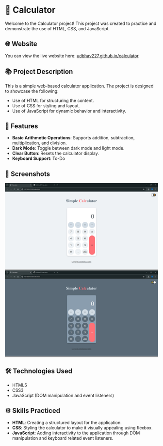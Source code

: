 # 🧮 Calculator

Welcome to the Calculator project! This project was created to practice and demonstrate the use of HTML, CSS, and JavaScript.

## 🌐 Website 

You can view the live website here: [udbhav227.github.io/calculator](https://udbhav227.github.io/calculator)

## 📚 Project Description

This is a simple web-based calculator application. The project is designed to showcase the following:

- Use of HTML for structuring the content.
- Use of CSS for styling and layout.
- Use of JavaScript for dynamic behavior and interactivity.

## 📝 Features 

- **Basic Arithmetic Operations**: Supports addition, subtraction, multiplication, and division.
- **Dark Mode**: Toggle between dark mode and light mode.
- **Clear Button**: Resets the calculator display.
- **Keyboard Support**: To-Do

## 📸 Screenshots 

![Screenshot 1](./images/calculator-screenshot.jpeg)
![Screenshot 2](./images/calculator-screenshot-2.jpeg)

## 🛠️ Technologies Used

- HTML5
- CSS3
- JavaScript (DOM manipulation and event listeners)

## ⚙️ Skills Practiced

- **HTML**: Creating a structured layout for the application.
- **CSS**: Styling the calculator to make it visually appealing using flexbox.
- **JavaScript**: Adding interactivity to the application through DOM manipulation and keyboard related event listeners.
